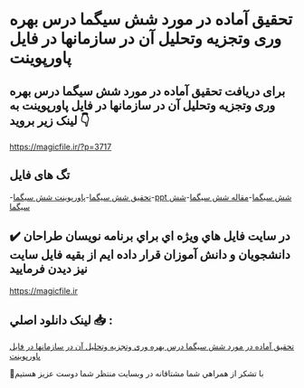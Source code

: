 # تحقیق آماده در مورد شش سیگما درس بهره وری وتجزیه وتحلیل آن در سازمانها در فایل پاورپوینت

## برای دریافت تحقیق آماده در مورد شش سیگما درس بهره وری وتجزیه وتحلیل آن در سازمانها در فایل پاورپوینت به لینک زیر بروید 👇

https://magicfile.ir/?p=3717

## تگ های فایل

-[تحقیق شش سیگما](https://magicfile.ir/product/%d8%aa%d8%ad%d9%82%db%8c%d9%82-%d8%b4%d8%b4-%d8%b3%db%8c%da%af%d9%85%d8%a7-%d8%af%d8%b1%d8%b3-%d8%a8%d9%87%d8%b1%d9%87-%d9%88%d8%b1%db%8c-%d9%be%d8%a7%d9%88%d8%b1%d9%be%d9%88%db%8c%d9%86%d8%aa/)-[پاورپوینت شش سیگما](https://magicfile.ir/product/%d8%aa%d8%ad%d9%82%db%8c%d9%82-%d8%b4%d8%b4-%d8%b3%db%8c%da%af%d9%85%d8%a7-%d8%af%d8%b1%d8%b3-%d8%a8%d9%87%d8%b1%d9%87-%d9%88%d8%b1%db%8c-%d9%be%d8%a7%d9%88%d8%b1%d9%be%d9%88%db%8c%d9%86%d8%aa/)-[ppt شش سیگما](https://magicfile.ir/product/%d8%aa%d8%ad%d9%82%db%8c%d9%82-%d8%b4%d8%b4-%d8%b3%db%8c%da%af%d9%85%d8%a7-%d8%af%d8%b1%d8%b3-%d8%a8%d9%87%d8%b1%d9%87-%d9%88%d8%b1%db%8c-%d9%be%d8%a7%d9%88%d8%b1%d9%be%d9%88%db%8c%d9%86%d8%aa/)-[مقاله شش سیگما](https://magicfile.ir/product/%d8%aa%d8%ad%d9%82%db%8c%d9%82-%d8%b4%d8%b4-%d8%b3%db%8c%da%af%d9%85%d8%a7-%d8%af%d8%b1%d8%b3-%d8%a8%d9%87%d8%b1%d9%87-%d9%88%d8%b1%db%8c-%d9%be%d8%a7%d9%88%d8%b1%d9%be%d9%88%db%8c%d9%86%d8%aa/)-[شش سیگما](https://magicfile.ir/product/%d8%aa%d8%ad%d9%82%db%8c%d9%82-%d8%b4%d8%b4-%d8%b3%db%8c%da%af%d9%85%d8%a7-%d8%af%d8%b1%d8%b3-%d8%a8%d9%87%d8%b1%d9%87-%d9%88%d8%b1%db%8c-%d9%be%d8%a7%d9%88%d8%b1%d9%be%d9%88%db%8c%d9%86%d8%aa/)

## ✔️ در سايت فايل هاي ويژه اي براي برنامه نويسان طراحان دانشجويان و دانش آموزان قرار داده ايم از بقيه فايل سايت نيز ديدن فرماييد

https://magicfile.ir


## لينک دانلود اصلي 📥 :

[تحقیق آماده در مورد شش سیگما درس بهره وری وتجزیه وتحلیل آن در سازمانها در فایل پاورپوینت](https://magicfile.ir/product/%d8%aa%d8%ad%d9%82%db%8c%d9%82-%d8%b4%d8%b4-%d8%b3%db%8c%da%af%d9%85%d8%a7-%d8%af%d8%b1%d8%b3-%d8%a8%d9%87%d8%b1%d9%87-%d9%88%d8%b1%db%8c-%d9%be%d8%a7%d9%88%d8%b1%d9%be%d9%88%db%8c%d9%86%d8%aa/) 


🙏با تشکر از همراهي شما مشتاقانه در وبسایت منتظر شما دوست عزیز هستیم

